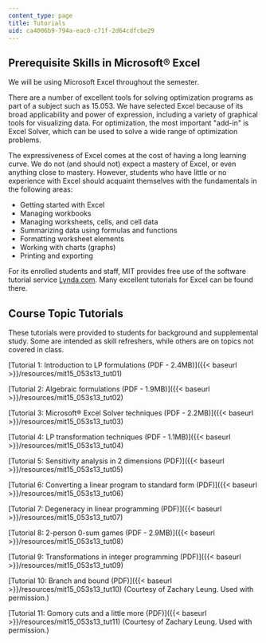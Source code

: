 ```yaml
---
content_type: page
title: Tutorials
uid: ca4006b9-794a-eac0-c71f-2d64cdfcbe29
---
```


Prerequisite Skills in Microsoft® Excel
---------------------------------------

We will be using Microsoft Excel throughout the semester.

There are a number of excellent tools for solving optimization programs as part of a subject such as 15.053. We have selected Excel because of its broad applicability and power of expression, including a variety of graphical tools for visualizing data. For optimization, the most important "add-in" is Excel Solver, which can be used to solve a wide range of optimization problems.

The expressiveness of Excel comes at the cost of having a long learning curve. We do not (and should not) expect a mastery of Excel, or even anything close to mastery. However, students who have little or no experience with Excel should acquaint themselves with the fundamentals in the following areas:

*   Getting started with Excel
*   Managing workbooks
*   Managing worksheets, cells, and cell data
*   Summarizing data using formulas and functions
*   Formatting worksheet elements
*   Working with charts (graphs)
*   Printing and exporting

For its enrolled students and staff, MIT provides free use of the software tutorial service [Lynda.com](http://www.lynda.com/). Many excellent tutorials for Excel can be found there.

Course Topic Tutorials
----------------------

These tutorials were provided to students for background and supplemental study. Some are intended as skill refreshers, while others are on topics not covered in class.

[Tutorial 1: Introduction to LP formulations (PDF - 2.4MB)]({{< baseurl >}}/resources/mit15_053s13_tut01)

[Tutorial 2: Algebraic formulations (PDF - 1.9MB)]({{< baseurl >}}/resources/mit15_053s13_tut02)

[Tutorial 3: Microsoft® Excel Solver techniques (PDF - 2.2MB)]({{< baseurl >}}/resources/mit15_053s13_tut03)

[Tutorial 4: LP transformation techniques (PDF - 1.1MB)]({{< baseurl >}}/resources/mit15_053s13_tut04)

[Tutorial 5: Sensitivity analysis in 2 dimensions (PDF)]({{< baseurl >}}/resources/mit15_053s13_tut05)

[Tutorial 6: Converting a linear program to standard form (PDF)]({{< baseurl >}}/resources/mit15_053s13_tut06)

[Tutorial 7: Degeneracy in linear programming (PDF)]({{< baseurl >}}/resources/mit15_053s13_tut07)

[Tutorial 8: 2-person 0-sum games (PDF - 2.9MB)]({{< baseurl >}}/resources/mit15_053s13_tut08)

[Tutorial 9: Transformations in integer programming (PDF)]({{< baseurl >}}/resources/mit15_053s13_tut09)

[Tutorial 10: Branch and bound (PDF)]({{< baseurl >}}/resources/mit15_053s13_tut10) (Courtesy of Zachary Leung. Used with permission.)

[Tutorial 11: Gomory cuts and a little more (PDF)]({{< baseurl >}}/resources/mit15_053s13_tut11) (Courtesy of Zachary Leung. Used with permission.)